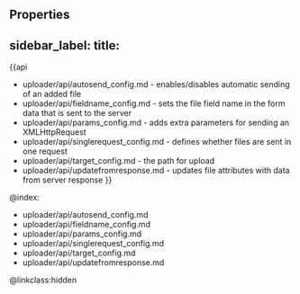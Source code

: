 Properties
---
sidebar_label: 
title: 
---          

{{api
- uploader/api/autosend_config.md - enables/disables automatic sending of an added file
- uploader/api/fieldname_config.md - sets the file field name in the form data that is sent to the server
- uploader/api/params_config.md - adds extra parameters for sending an XMLHttpRequest
- uploader/api/singlerequest_config.md - defines whether files are sent in one request
- uploader/api/target_config.md - the path for upload
- uploader/api/updatefromresponse.md - updates file attributes with data from server response 
}}


@index:
- uploader/api/autosend_config.md 
- uploader/api/fieldname_config.md 
- uploader/api/params_config.md 
- uploader/api/singlerequest_config.md 
- uploader/api/target_config.md
- uploader/api/updatefromresponse.md

@linkclass:hidden